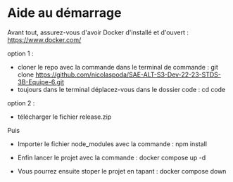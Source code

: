 # Aide au démarrage

Avant tout, assurez-vous d'avoir Docker d'installé et d'ouvert : https://www.docker.com/

 option 1 :
* cloner le repo avec la commande dans le terminal de commande : git clone https://github.com/nicolaspoda/SAE-ALT-S3-Dev-22-23-STDS-3B-Equipe-6.git
* toujours dans le terminal déplacez-vous dans le dossier code : cd code

 option 2 : 
* télécharger le fichier release.zip


Puis
* Importer le fichier node_modules avec la commande : npm install
* Enfin lancer le projet avec la commande : docker compose up -d

* Vous pourrez ensuite stoper le projet en tapant : docker compose down



